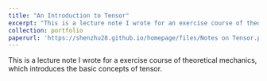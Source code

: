 ```yaml
---
title: "An Introduction to Tensor"
excerpt: "This is a lecture note I wrote for an exercise course of theoretical mechanics, which introduces the basic concepts of tensor."
collection: portfolio
paperurl: 'https://shenzhu28.github.io/homepage/files/Notes on Tensor.pdf'
---
```


This is a lecture note I wrote for a exercise course of theoretical mechanics, which introduces the basic concepts of tensor.
